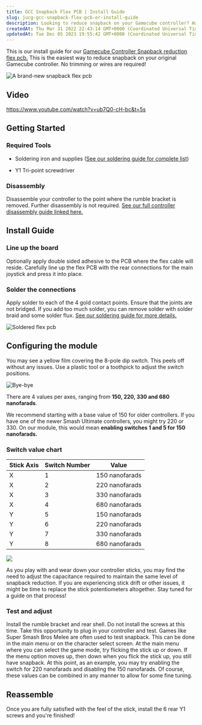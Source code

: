 ```yaml
---
title: GCC Snapback Flex PCB | Install Guide
slug: jucg-gcc-snapback-flex-pcb-or-install-guide
description: Looking to reduce snapback on your Gamecube controller? Hand Held Legend's installation guide for their Gamecube Controller Snapback reduction flex pcb has got you covered. This step-by-step guide provides easy instructions for installing the flex pcb wit
createdAt: Thu Mar 31 2022 22:43:14 GMT+0000 (Coordinated Universal Time)
updatedAt: Tue Dec 05 2023 19:55:42 GMT+0000 (Coordinated Universal Time)
---
```


This is our install guide for our [Gamecube Controller Snapback reduction flex pcb.](https://handheldlegend.com/products/no-reset-snapback-mod-for-the-gamecube-controller-hand-held-legend?_pos=1&_sid=08a55e3c9&_ss=r) This is the easiest way to reduce snapback on your original Gamecube controller. No trimming or wires are required!

![A brand-new snapback flex pcb](../../assets/L8jdkmYiNYm1wb2N72Vof_dsc03760.JPG)

## Video

<https://www.youtube.com/watch?v=ub7Q0-cH-bc&t=5s>

## Getting Started

### Required Tools

*   Soldering iron and supplies ([See our soldering guide for complete list](https://wiki.handheldlegend.com/soldering-iron-guide))

*   Y1 Tri-point screwdriver

### Disassembly

Disassemble your controller to the point where the rumble bracket is removed. Further disassembly is not required. [See our full controller disassembly guide linked here.](https://wiki.handheldlegend.com/gamecube-controller-disassembly)

## Install Guide

### Line up the board

Optionally apply double sided adhesive to the PCB where the flex cable will reside. Carefully line up the flex PCB with the rear connections for the main joystick and press it into place.

### Solder the connections

Apply solder to each of the 4 gold contact points. Ensure that the joints are not bridged. If you add too much solder, you can remove solder with solder braid and some solder flux. [See our soldering guide for more details.](https://wiki.handheldlegend.com/soldering-iron-guide)

![Soldered flex pcb](../../assets/WSpR0zkoLXyGdDtWUvAEU_dsc03761.JPG)

## Configuring the module

You may see a yellow film covering the 8-pole dip switch. This peels off without any issues. Use a plastic tool or a toothpick to adjust the switch positions.&#x20;

![Bye-bye](../../assets/hTWMP2ywMwDxErXcSAYtz_image.png)



There are 4 values per axes, ranging from **150, 220, 330 and 680 nanofarads**.&#x20;

We recommend starting with a base value of 150 for older controllers. If you have one of the newer Smash Ultimate controllers, you might try 220 or 330. On our module, this would mean **enabling switches 1 and 5 for 150 nanofarads.**

### Switch value chart

| Stick Axis | Switch Number | Value          |
| ---------- | ------------- | -------------- |
| X          | 1             | 150 nanofarads |
| X          | 2             | 220 nanofarads |
| X          | 3             | 330 nanofarads |
| X          | 4             | 680 nanofarads |
| Y          | 5             | 150 nanofarads |
| Y          | 6             | 220 nanofarads |
| Y          | 7             | 330 nanofarads |
| Y          | 8             | 680 nanofarads |

![](../../assets/oos1Ih8iSRmrU2-kpBlzR_dsc03762.JPG)

As you play with and wear down your controller sticks, you may find the need to adjust the capacitance required to maintain the same level of snapback reduction. If you are experiencing stick drift or other issues, it might be time to replace the stick potentiometers altogether. Stay tuned for a guide on that process!

### Test and adjust

Install the rumble bracket and rear shell. Do not install the screws at this time. Take this opportunity to plug in your controller and test. Games like Super Smash Bros Melee are often used to test snapback. This can be done in the main menu or on the character select screen. At the main menu where you can select the game mode, try flicking the stick up or down. If the menu option moves up, then down when you flick the stick up, you still have snapback. At this point, as an example, you may try enabling the switch for 220 nanofarads and disabling the 150 nanofarads. Of course, these values can be combined in any manner to allow for some fine tuning.

## Reassemble

Once you are fully satisfied with the feel of the stick, install the 6 rear Y1 screws and you're finished!

